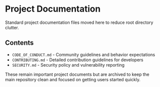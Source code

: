 # Project Documentation

Standard project documentation files moved here to reduce root directory clutter.

## Contents

- `CODE_OF_CONDUCT.md` - Community guidelines and behavior expectations
- `CONTRIBUTING.md` - Detailed contribution guidelines for developers
- `SECURITY.md` - Security policy and vulnerability reporting

These remain important project documents but are archived to keep the main repository clean and focused on getting users started quickly.